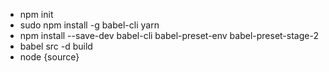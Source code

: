 - npm init
- sudo npm install -g babel-cli yarn
- npm install --save-dev babel-cli babel-preset-env babel-preset-stage-2
- babel src -d build
- node {source}